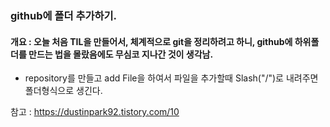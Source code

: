 
### github에 폴더 추가하기.

#### 개요 : 오늘 처음 TIL을 만들어서, 체계적으로 git을 정리하려고 하니, github에 하위폴더를 만드는 법을 몰랐음에도 무심코 지나간 것이 생각남.

* repository를 만들고 add File을 하여서 파일을 추가할때 Slash("/")로 내려주면 폴더형식으로 생긴다.


참고 : https://dustinpark92.tistory.com/10
